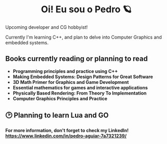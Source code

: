 <h1 align="center">Oi! Eu sou o Pedro 🪐</h1>

<p>Upcoming developer and CG hobbyist!</p> 

<p>Currently I'm learning C++, and plan to delve into Computer Graphics and embedded systems.</p>


<h2>Books currently reading or planning to read</h2>

  <ul>
    <li><b>Programming principles and practice using C++<b></li>
    <li>Making Embedded Systems: Design Patterns for Great Software</li>
    <li>3D Math Primer for Graphics and Game Development</li>
    <li>Essential mathematics for games and interactive applications</li>
    <li>Physically Based Rendering: From Theory To Implementation</li>
    <li>Computer Graphics Principles and Practice</li>
  </ul>



<h2>🕑 Planning to learn Lua and GO</h2>


For more information, don't forget to check my LinkedIn! https://www.linkedin.com/in/pedro-aguiar-7a7321239/
